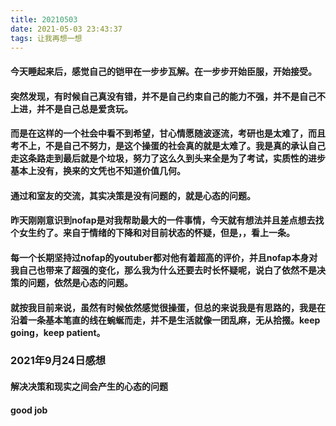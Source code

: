 ```yaml
---
title: 20210503
date: 2021-05-03 23:43:37
tags: 让我再想一想
---
```

#### 今天睡起来后，感觉自己的铠甲在一步步瓦解。在一步步开始臣服，开始接受。

#### 突然发现，有时候自己真没有错，并不是自己约束自己的能力不强，并不是自己不上进，并不是自己总是爱贪玩。
#### 而是在这样的一个社会中看不到希望，甘心情愿随波逐流，考研也是太难了，而且考不上，不是自己不努力，是这个操蛋的社会真的就是太难了。我是真的承认自己走这条路走到最后就是个垃圾，努力了这么久到头来全是为了考试，实质性的进步基本上没有，换来的文凭也不知道价值几何。
#### 通过和室友的交流，其实决策是没有问题的，就是心态的问题。
#### 昨天刚刚意识到nofap是对我帮助最大的一件事情，今天就有想法并且差点想去找个女生约了。来自于情绪的下降和对目前状态的怀疑，但是，，看上一条。
#### 每一个长期坚持过nofap的youtuber都对他有着超高的评价，并且nofap本身对我自己也带来了超强的变化，那么我为什么还要去时长怀疑呢，说白了依然不是决策的问题，依然是心态的问题。
#### 就按我目前来说，虽然有时候依然感觉很操蛋，但总的来说我是有思路的，我是在沿着一条基本笔直的线在蜿蜒而走，并不是生活就像一团乱麻，无从拾掇。keep going，keep patient。
### 2021年9月24日感想
#### 解决决策和现实之间会产生的心态的问题
#### good job
####
